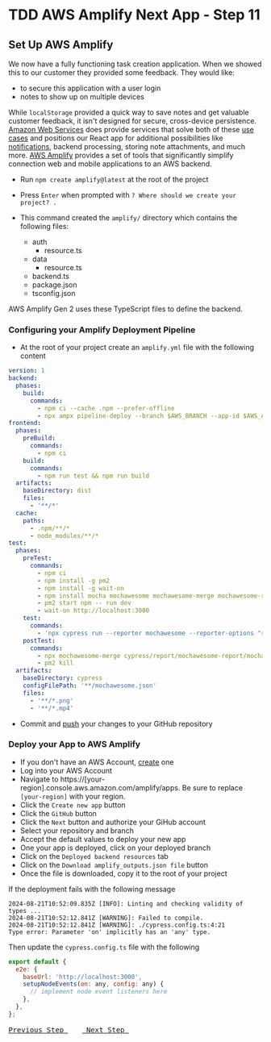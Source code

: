 # TDD AWS Amplify Next App - Step 11

## Set Up AWS Amplify

We now have a fully functioning task creation application. When we showed this to our customer they provided some feedback. They would like:

- to secure this application with a user login
- notes to show up on multiple devices

While `localStorage` provided a quick way to save notes and get valuable customer feedback, it isn't designed for secure, cross-device persistence. [Amazon Web Services](https://aws.amazon.com) does provide services that solve both of these [use cases](https://en.wikipedia.org/wiki/Use_case) and positions our React app for additional possibilities like [notifications](https://aws.amazon.com/sns), backend processing, storing note attachments, and much more. [AWS Amplify](https://aws.amazon.com/amplify) provides a set of tools that significantly simplify connection web and mobile applications to an AWS backend.

- Run `npm create amplify@latest` at the root of the project
- Press `Enter` when prompted with `? Where should we create your project? .`

- This command created the `amplify/` directory which contains the following files:
  - auth
    - resource.ts
  - data
    - resource.ts
  - backend.ts
  - package.json
  - tsconfig.json

AWS Amplify Gen 2 uses these TypeScript files to define the backend.

### Configuring your Amplify Deployment Pipeline
- At the root of your project create an `amplify.yml` file with the following content

```yml
version: 1
backend:
  phases:
    build:
      commands:
        - npm ci --cache .npm --prefer-offline
        - npx ampx pipeline-deploy --branch $AWS_BRANCH --app-id $AWS_APP_ID
frontend:
  phases:
    preBuild:
      commands:
        - npm ci
    build:
      commands:
        - npm run test && npm run build
  artifacts:
    baseDirectory: dist
    files:
      - '**/*'
  cache:
    paths:
      - .npm/**/*
      - node_modules/**/*
test:
  phases:
    preTest:
      commands:
        - npm ci
        - npm install -g pm2
        - npm install -g wait-on
        - npm install mocha mochawesome mochawesome-merge mochawesome-report-generator
        - pm2 start npm -- run dev
        - wait-on http://localhost:3000
    test:
      commands:
        - 'npx cypress run --reporter mochawesome --reporter-options "reportDir=cypress/report/mochawesome-report,overwrite=false,html=false,json=true,timestamp=mmddyyyy_HHMMss"'
    postTest:
      commands:
        - npx mochawesome-merge cypress/report/mochawesome-report/mochawesome*.json > cypress/report/mochawesome.json
        - pm2 kill
  artifacts:
    baseDirectory: cypress
    configFilePath: '**/mochawesome.json'
    files:
      - '**/*.png'
      - '**/*.mp4'
```

- Commit and [push](https://code.visualstudio.com/docs/sourcecontrol/intro-to-git#_pushing-and-pulling-remote-changes) your changes to your GitHub repository

### Deploy your App to AWS Amplify
- If you don't have an AWS Account, [create](https://aws.amazon.com/free/) one
- Log into your AWS Account
- Navigate to https://[your-region].console.aws.amazon.com/amplify/apps.  Be sure to replace `[your-region]` with your region.
- Click the `Create new app` button
- Click the `GitHub` button
- Click the `Next` button and authorize your GiHub account
- Select your repository and branch
- Accept the default values to deploy your new app
- One your app is deployed, click on your deployed branch
- Click on the `Deployed backend resources` tab
- Click on the `Download amplify_outputs.json file` button
- Once the file is downloaded, copy it to the root of your project

If the deployment fails with the following message

```
2024-08-21T10:52:09.835Z [INFO]: Linting and checking validity of types ...
2024-08-21T10:52:12.841Z [WARNING]: Failed to compile.
2024-08-21T10:52:12.841Z [WARNING]: ./cypress.config.ts:4:21
Type error: Parameter 'on' implicitly has an 'any' type.
```

Then update the `cypress.config.ts` file with the following

```js
export default {
  e2e: {
    baseUrl: 'http://localhost:3000',
    setupNodeEvents(on: any, config: any) {
      // implement node event listeners here
    },
  },
};
```

[<kbd> Previous Step </kbd>](https://github.com/pairing4good/tdd-next-amplify-gen2-tutorial/tree/010-step)&ensp;&ensp;&ensp;&ensp;[<kbd> Next Step </kbd>](https://github.com/pairing4good/tdd-next-amplify-gen2-tutorial/tree/012-step)
